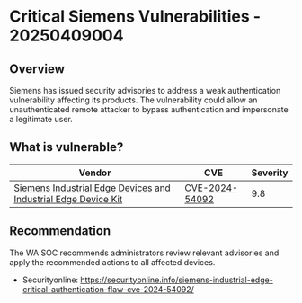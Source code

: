 # Critical Siemens Vulnerabilities - 20250409004

## Overview

Siemens has issued security advisories to address a weak authentication vulnerability affecting its products. The vulnerability could allow an unauthenticated remote attacker to bypass authentication and impersonate a legitimate user.

## What is vulnerable?

| Vendor  | CVE| Severity|
| ------- | -- | -- |
| [Siemens Industrial Edge Devices](https://cert-portal.siemens.com/productcert/html/ssa-634640.html) and [Industrial Edge Device Kit](https://cert-portal.siemens.com/productcert/html/ssa-819629.html)| [CVE-2024-54092](https://nvd.nist.gov/vuln/detail/CVE-2024-54092) | 9.8|


## Recommendation

The WA SOC recommends administrators review relevant advisories and apply the recommended actions to all affected devices.

- Securityonline: https://securityonline.info/siemens-industrial-edge-critical-authentication-flaw-cve-2024-54092/
